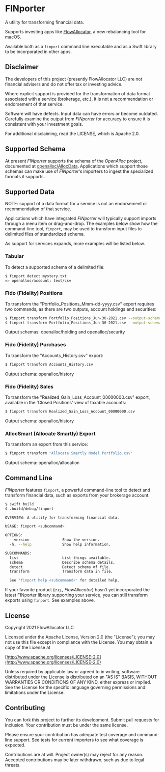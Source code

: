 # FINporter

A utility for transforming financial data.

Supports investing apps like [FlowAllocator](https://flowallocator.app), a new rebalancing tool for macOS.

Available both as a `finport` command line executable and as a Swift library to be incorporated in other apps.

## Disclaimer

The developers of this project (presently FlowAllocator LLC) are not financial advisers and do not offer tax or investing advice. 

Where explicit support is provided for the transformation of data format associated with a service (brokerage, etc.), it is not a recommendation or endorsement of that service.

Software will have defects. Input data can have errors or become outdated. Carefully examine the output from _FINporter_ for accuracy to ensure it is consistent with your investment goals.

For additional disclaiming, read the LICENSE, which is Apache 2.0.

## Supported Schema

At present _FINporter_ supports the schema of the _OpenAlloc_ project, documented at [openalloc/AllocData](https://github.com/openalloc/AllocData). Applications which support those schemas can make use of _FINporter_'s importers to ingest the specialized formats it supports.

## Supported Data

NOTE: support of a data format for a service is not an endorsement or recommendation of that service.

Applications which have integrated _FINporter_ will typically support imports through a menu item or drag-and-drop. The examples below show how the command-line tool, `finport`, may be used to transform input files to delimited files of standardized schema.

As support for services expands, more examples will be listed below.

### Tabular

To detect a supported schema of a delimited file:

```bash
$ finport detect mystery.txt
=> openalloc/account: text/csv
```

### Fido (Fidelity) Positions

To transform the "Portfolio_Positions_Mmm-dd-yyyy.csv" export requires two commands, as there are two outputs, account holdings and securities:

```bash
$ finport transform Portfolio_Positions_Jun-30-2021.csv --output-schema openalloc/holding
$ finport transform Portfolio_Positions_Jun-30-2021.csv --output-schema openalloc/security
```

Output schemas: openalloc/holding and openalloc/security

### Fido (Fidelity) Purchases

To transform the "Accounts_History.csv" export:

```bash
$ finport transform Accounts_History.csv
```

Output schema: openalloc/history

### Fido (Fidelity) Sales

To transform the "Realized_Gain_Loss_Account_00000000.csv" export, available in the 'Closed Positions' view of taxable accounts:

```bash
$ finport transform Realized_Gain_Loss_Account_00000000.csv
```

Output schema: openalloc/history

### AllocSmart (Allocate Smartly) Export

To transform an export from this service:

```bash
$ finport transform "Allocate Smartly Model Portfolio.csv"
```

Output schema: openalloc/allocation

## Command Line

_FINporter_ features `finport`, a powerful command-line tool to detect and transform financial data, such as exports from your brokerage account.

```bash
$ swift build
$ .build/debug/finport

OVERVIEW: A utility for transforming financial data.

USAGE: finport <subcommand>

OPTIONS:
  --version               Show the version.
  -h, --help              Show help information.

SUBCOMMANDS:
  list                    List things available.
  schema                  Describe schema details.
  detect                  Detect schema of file.
  transform               Transform data in file.

  See 'finport help <subcommand>' for detailed help.
```

If your favorite product (e.g., _FlowAllocator_) hasn't yet incorporated the latest FINporter library supporting your service, you can still transform exports using `finport`. See examples above.

## License

Copyright 2021 FlowAllocator LLC

Licensed under the Apache License, Version 2.0 (the "License"); you may not use this file except in compliance with the License. You may obtain a copy of the License at

[http://www.apache.org/licenses/LICENSE-2.0](http://www.apache.org/licenses/LICENSE-2.0)

Unless required by applicable law or agreed to in writing, software distributed under the License is distributed on an "AS IS" BASIS, WITHOUT WARRANTIES OR CONDITIONS OF ANY KIND, either express or implied. See the License for the specific language governing permissions and limitations under the License.

## Contributing

You can fork this project to further its development. Submit pull requests for inclusion. Your contribution must be under the same license.

Please ensure your contribution has adequate test coverage and command-line support. See tests for current importers to see what coverage is expected.

Contributions are at will. Project owner(s) may reject for any reason. Accepted contributions may be later withdrawn, such as due to legal threats.







